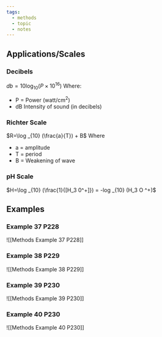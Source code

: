```yaml
---
tags:
  - methods
  - topic
  - notes
---
```

## Applications/Scales

### Decibels
$db = 10\log _{10} (P\times 10^{16})$ 
Where:
- P = Power (watt/cm$^2$)
- dB Intensity of sound (in decibels)
### Richter Scale
$R=\log _{10} (\frac{a}{T}) + B$
Where
- a = amplitude 
- T = period
- B = Weakening of wave 

### pH Scale
$H=\log _{10} (\frac{1}{[H_3 0^+]}) = -log _{10} (H_3 O ^+)$

## Examples
### Example 37 P228
![[Methods Example 37 P228]]

### Example 38 P229
![[Methods Example 38 P229]]


### Example 39 P230

![[Methods Example 39 P230]]


### Example 40 P230
![[Methods Example 40 P230]]